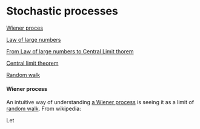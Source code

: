 # Stochastic processes #

[Wiener proces](#wiener-process)

[Law of large numbers](#law-of-large-numbers)

[From Law of large numbers to Central Limit thorem](#from-law-of-large-numbers-to-central-limit-thorem)

[Central limit theorem](#central-limit-theorem)

[Random walk](#random-walk)

#### Wiener process ####

An intuitive way of understanding [a Wiener process](https://en.wikipedia.org/wiki/Wiener_process) is seeing it as a limit of [random walk](https://github.com/joseprupi/randomwalk). From wikipedia:

Let <img src="/tex/e2332b9cbd8da28c27ef3e436f0a890b.svg?invert_in_darkmode&sanitize=true" align=middle width=13.74435974999999pt height=22.831056599999986pt/>
